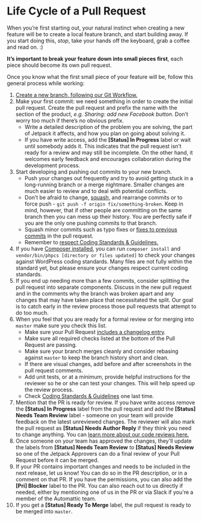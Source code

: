 # Life Cycle of a Pull Request

When you’re first starting out, your natural instinct when creating a new feature will be to create a local feature branch, and start building away. If you start doing this, *stop*, take your hands off the keyboard, grab a coffee and read on. :)

**It’s important to break your feature down into small pieces first**, each piece should become its own pull request.

Once you know what the first small piece of your feature will be, follow this general process while working:

1. [Create a new branch, following our Git Workflow.](git-workflow.md)
1. Make your first commit: we need something in order to create the initial pull request. Create the pull request and prefix the name with the section of the product, _e.g._ _Sharing: add new Facebook button_. Don’t worry too much if there’s no obvious prefix.
    - Write a detailed description of the problem you are solving, the part of Jetpack it affects, and how you plan on going about solving it.
    - If you have write access, add the **<span class="label status-in-progress">[Status] In Progress</span>** label or wait until somebody adds it. This indicates that the pull request isn’t ready for a review and may still be incomplete. On the other hand, it welcomes early feedback and encourages collaboration during the development process.
1. Start developing and pushing out commits to your new branch.
    - Push your changes out frequently and try to avoid getting stuck in a long-running branch or a merge nightmare. Smaller changes are much easier to review and to deal with potential conflicts.
    - Don’t be afraid to change, [squash](http://gitready.com/advanced/2009/02/10/squashing-commits-with-rebase.html), and rearrange commits or to force push - `git push -f origin fix/something-broken`. Keep in mind, however, that if other people are committing on the same branch then you can mess up their history. You are perfectly safe if you are the only one pushing commits to that branch.
    - Squash minor commits such as typo fixes or [fixes to previous commits](http://fle.github.io/git-tip-keep-your-branch-clean-with-fixup-and-autosquash.html) in the pull request.
    - Remember to [respect Coding Standards & Guidelines.](coding-guidelines.md)
1. If you have [Composer installed](https://getcomposer.org/), you can run `composer install` and `vendor/bin/phpcs [directory or files updated]` to check your changes against WordPress coding standards. Many files are not fully within the standard yet, but please ensure your changes respect current coding standards.
1. If you end up needing more than a few commits, consider splitting the pull request into separate components. Discuss in the new pull request and in the comments why the branch was broken apart and any changes that may have taken place that necessitated the split. Our goal is to catch early in the review process those pull requests that attempt to do too much.
1. When you feel that you are ready for a formal review or for merging into `master` make sure you check this list.
    - Make sure your Pull Request [includes a changelog entry](writing-a-good-changelog-entry.md).
    - Make sure all required checks listed at the bottom of the Pull Request are passing.
    - Make sure your branch merges cleanly and consider rebasing against `master` to keep the branch history short and clean.
    - If there are visual changes, add before and after screenshots in the pull request comments.
    - Add unit tests, or at a minimum, provide helpful instructions for the reviewer so he or she can test your changes. This will help speed up the review process.
    - Check [Coding Standards & Guidelines](coding-guidelines.md) one last time.
1. Mention that the PR is ready for review. If you have write access remove the **<span class="label status-in-progress">[Status] In Progress</span>** label from the pull request and add the **<span class="label status-needs-team-review">[Status] Needs Team Review</span>** label - someone on your team will provide feedback on the latest unreviewed changes. The reviewer will also mark the pull request as **<span class="label needs-author-reply">[Status] Needs Author Reply</span>** if they think you need to change anything. You can [learn more about our code reviews here.](code-reviews.md)
1. Once someone on your team has approved the changes, they'll update the labels from **<span class="label status-needs-team-review">[Status] Needs Team Review</span>** to **<span class="label status-needs-review">[Status] Needs Review</span>** so one of the Jetpack Approvers can do a final review of your Pull Request before it can be merged.
1. If your PR contains important changes and needs to be included in the next release, let us know! You can do so in the PR description, or in a comment on that PR. If you have the permissions, you can also add the **<span class="label pri-blocker">[Pri] Blocker</span>** label to the PR. You can also reach out to us directly if needed, either by mentioning one of us in the PR or via Slack if you're a member of the Automattic team.
1. If you get a **<span class="label ready-to-merge">[Status] Ready To Merge</span>** label, the pull request is ready to be merged into `master`.
